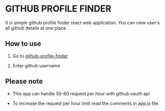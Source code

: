 # GITHUB PROFILE FINDER

It is simple github profile finder react web application. You can view user's all github details at one place.

How to use
----------

1. Go to [github-profile-finder](http://yashchavda96.github.io/github-profile-finder)

2. Enter github username


Please note
-----------------------------

- This app can handle 50-60 request per hour with github oauth api

- To increase the request per hour limit read the comments in app.js file
